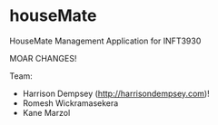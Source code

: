 houseMate
=========

HouseMate Management Application for INFT3930

MOAR CHANGES!

Team:

- Harrison Dempsey (http://harrisondempsey.com)!
- Romesh Wickramasekera
- Kane Marzol
